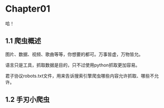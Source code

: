 # Chapter01

哈！

## 1.1 爬虫概述

图片、数据、视频、歌曲等等，你想要的都可。万事皆虚，万物皆允。

语言只是工具，抓取数据是目的，只不过使用python抓取更加容易。

君子协议robots.txt文件，用来告诉搜索引擎爬虫哪些内容允许抓取、哪些不允许。

## 1.2 手刃小爬虫

